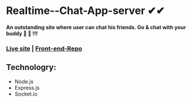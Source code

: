 # Realtime--Chat-App-server ✔✔

#### An outstanding site where user can chat his friends. Go & chat with your buddy 🧑 👩 !!!

### [Live site](https://realtime-chat-it.netlify.app/)  |   [Front-end-Repo](https://github.com/raihanwebmaster/Chat-App)
 

## Technologry: 
+ Node.js
+ Express.js
+ Socket.io







